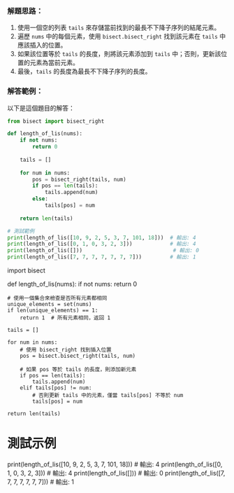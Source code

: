 
### 解題思路：
1. 使用一個空的列表 `tails` 來存儲當前找到的最長不下降子序列的結尾元素。
2. 遍歷 `nums` 中的每個元素，使用 `bisect.bisect_right` 找到該元素在 `tails` 中應該插入的位置。
3. 如果該位置等於 `tails` 的長度，則將該元素添加到 `tails` 中；否則，更新該位置的元素為當前元素。
4. 最後，`tails` 的長度為最長不下降子序列的長度。

### 解答範例：
以下是這個題目的解答：

```python
from bisect import bisect_right

def length_of_lis(nums):
    if not nums:
        return 0
    
    tails = []
    
    for num in nums:
        pos = bisect_right(tails, num)
        if pos == len(tails):
            tails.append(num)
        else:
            tails[pos] = num
            
    return len(tails)

# 測試範例
print(length_of_lis([10, 9, 2, 5, 3, 7, 101, 18]))  # 輸出: 4
print(length_of_lis([0, 1, 0, 3, 2, 3]))            # 輸出: 4
print(length_of_lis([]))                             # 輸出: 0
print(length_of_lis([7, 7, 7, 7, 7, 7, 7]))         # 輸出: 1
```


import bisect

def length_of_lis(nums):
    if not nums:
        return 0
    
    # 使用一個集合來檢查是否所有元素都相同
    unique_elements = set(nums)
    if len(unique_elements) == 1:
        return 1  # 所有元素相同，返回 1
    
    tails = []
    
    for num in nums:
        # 使用 bisect_right 找到插入位置
        pos = bisect.bisect_right(tails, num)
        
        # 如果 pos 等於 tails 的長度，則添加新元素
        if pos == len(tails):
            tails.append(num)
        elif tails[pos] != num:
            # 否則更新 tails 中的元素，僅當 tails[pos] 不等於 num
            tails[pos] = num
            
    return len(tails)

# 測試示例
print(length_of_lis([10, 9, 2, 5, 3, 7, 101, 18]))  # 輸出: 4
print(length_of_lis([0, 1, 0, 3, 2, 3]))            # 輸出: 4
print(length_of_lis([]))                             # 輸出: 0
print(length_of_lis([7, 7, 7, 7, 7, 7, 7]))         # 輸出: 1
